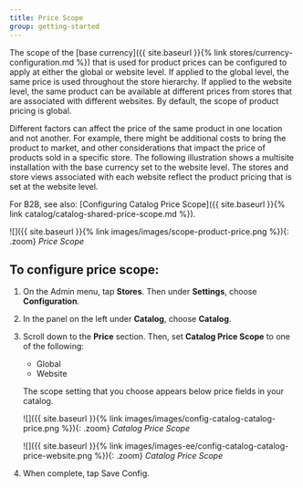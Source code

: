 ```yaml
---
title: Price Scope
group: getting-started
---
```


The scope of the [base currency]({{ site.baseurl }}{% link stores/currency-configuration.md %}) that is used for product prices can be configured to apply at either the global or website level. If applied to  the global level, the same price is used throughout the store hierarchy. If applied to the website level, the same product can be available at different prices from stores that are associated with different websites. By default, the scope of product pricing is global.

Different factors can affect the price of the same product in one location and not another. For example, there might be additional costs to bring the product to market, and other considerations that impact the price of products sold in a specific store. The following illustration shows a multisite installation with the base currency set to the website level. The stores and store views associated with each website reflect the product pricing that is set at the website level.

<!--{% if "Default.B2B Only" contains site.edition %}-->
For B2B, see also: [Configuring Catalog Price Scope]({{ site.baseurl }}{% link catalog/catalog-shared-price-scope.md %}).
<!--{% endif %}-->

![]({{ site.baseurl }}{% link images/images/scope-product-price.png %}){: .zoom}
*Price Scope*

## To configure price scope:

1. On the Admin menu, tap **Stores**. Then under **Settings**, choose **Configuration**.

1. In the panel on the left under **Catalog**, choose **Catalog**.

1. Scroll down to the **Price** section. Then, set **Catalog Price Scope** to one of the following:

    * Global
    * Website

    The scope setting that you choose appears below price fields in your catalog.

    <!--{% if "Default.CE Only" contains site.edition %}-->
    ![]({{ site.baseurl }}{% link images/images/config-catalog-catalog-price.png %}){: .zoom}
    *Catalog Price Scope*
    <!--{% endif %}-->
    <!--{% if "Default.EE-B2B" contains site.edition %}-->
    ![]({{ site.baseurl }}{% link images/images-ee/config-catalog-catalog-price-website.png %}){: .zoom}
    *Catalog Price Scope*
    <!--{% endif %}-->

1. When complete, tap <span class="btn">Save Config</span>.
